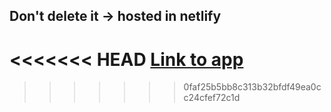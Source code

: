 ## Don't delete it -> hosted in netlify
<<<<<<< HEAD
[Link to app](https://inquisitive-blini-f55574.netlify.app/)
=======
>>>>>>> 0faf25b5bb8c313b32bfdf49ea0cc24cfef72c1d
